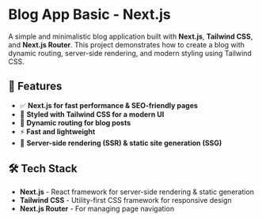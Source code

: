 # **Blog App Basic - Next.js**  

A simple and minimalistic blog application built with **Next.js**, **Tailwind CSS**, and **Next.js Router**. This project demonstrates how to create a blog with dynamic routing, server-side rendering, and modern styling using Tailwind CSS.  

## 🚀 **Features**  
- ✅ **Next.js for fast performance & SEO-friendly pages**  
- 🎨 **Styled with Tailwind CSS for a modern UI**  
- 📌 **Dynamic routing for blog posts**  
- ⚡ **Fast and lightweight**  
- 🔄 **Server-side rendering (SSR) & static site generation (SSG)**  

## 🛠 **Tech Stack**  
- **Next.js** - React framework for server-side rendering & static generation  
- **Tailwind CSS** - Utility-first CSS framework for responsive design  
- **Next.js Router** - For managing page navigation 
